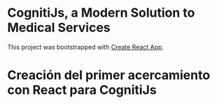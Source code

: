 # CognitiJs, a Modern Solution to Medical Services

This project was bootstrapped with [Create React App](https://github.com/facebook/create-react-app).

# Creación del primer acercamiento con React para CognitiJs